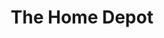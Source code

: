 ---
title: "The Home Depot"
url: /san-diego/the-home-depot-marketplace-avenue/
shop: doityourself
---
